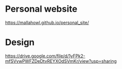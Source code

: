# Personal website
https://mallahowl.github.io/personal_site/
# Design
https://drive.google.com/file/d/1yFPk2-mfSVvwPWFZDeDtvREYXOdSVmKr/view?usp=sharing
